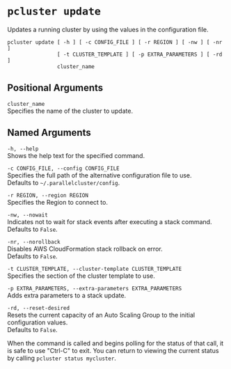 # `pcluster update`<a name="pcluster.update"></a>

Updates a running cluster by using the values in the configuration file\.

```
pcluster update [ -h ] [ -c CONFIG_FILE ] [ -r REGION ] [ -nw ] [ -nr ]
                [ -t CLUSTER_TEMPLATE ] [ -p EXTRA_PARAMETERS ] [ -rd ]
                cluster_name
```

## Positional Arguments<a name="pcluster.update.arg"></a>

`cluster_name`  
Specifies the name of the cluster to update\.

## Named Arguments<a name="pcluster.update.namedarg"></a>

`-h, --help`  
Shows the help text for the specified command\.

`-c CONFIG_FILE, --config CONFIG_FILE`  
Specifies the full path of the alternative configuration file to use\.  
Defaults to `~/.parallelcluster/config`\.

`-r REGION, --region REGION`  
Specifies the Region to connect to\.

`-nw, --nowait`  
Indicates not to wait for stack events after executing a stack command\.  
Defaults to `False`\.

`-nr, --norollback`  
Disables AWS CloudFormation stack rollback on error\.  
Defaults to `False`\.

`-t CLUSTER_TEMPLATE, --cluster-template CLUSTER_TEMPLATE`  
Specifies the section of the cluster template to use\.

`-p EXTRA_PARAMETERS, --extra-parameters EXTRA_PARAMETERS`  
Adds extra parameters to a stack update\.

`-rd, --reset-desired`  
Resets the current capacity of an Auto Scaling Group to the initial configuration values\.  
Defaults to `False`\.

When the command is called and begins polling for the status of that call, it is safe to use "Ctrl\-C" to exit\. You can return to viewing the current status by calling `pcluster status mycluster`\.